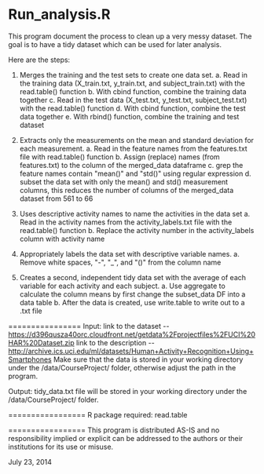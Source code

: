 Run_analysis.R
===================
This program document the process to clean up a very messy dataset.
The goal is to have a tidy dataset which can be used for later analysis.

Here are the steps:
1. Merges the training and the test sets to create one data set.
	a. Read in the training data (X_train.txt, y_train.txt, and subject_train.txt) with
        the read.table() function
	b. With cbind function, combine the training data together
	c. Read in the test data (X_test.txt, y_test.txt, subject_test.txt) with the read.table()
     	function
	d. With cbind function, combine the test data together
	e. With rbind() function, combine the training and test dataset

2. Extracts only the measurements on the mean and standard deviation for each measurement.
	a. Read in the feature names from the features.txt file with read.table() function
	b. Assign (replace) names (from features.txt) to the column of the merged_data dataframe
	c. grep the feature names contain "mean()" and "std()" using regular expression
	d. subset the data set with only the mean() and std() measurement columns, this reduces
		the number of columns of the merged_data dataset from 561 to 66

3. Uses descriptive activity names to name the activities in the data set
	a. Read in the activity names from the activity_labels.txt file with the read.table()
		function
	b. Replace the activity number in the activity_labels column with activity name

4. Appropriately labels the data set with descriptive variable names.
	a. Remove white spaces, "-", "_", and "()" from the column name
	
5. Creates a second, independent tidy data set with the average of each variable for each
    activity and each subject.
	a. Use aggregate to calculate the column means by first change the subset_data DF into
		a data table
	b. After the data is created, use write.table to write out to a .txt file

================
Input:
	link to the dataset --
		https://d396qusza40orc.cloudfront.net/getdata%2Fprojectfiles%2FUCI%20HAR%20Dataset.zip
	link to the description --
		http://archive.ics.uci.edu/ml/datasets/Human+Activity+Recognition+Using+Smartphones
	Make sure that the data is stored in your working directory under the /data/CourseProject/
		folder, otherwise adjust the path in the program.

Output:
	tidy_data.txt file will be stored in your working directory under the /data/CourseProject/
		folder.
		
=================
R package required:
	read.table
	
=================
This program is distributed AS-IS and no responsibility implied or explicit can be addressed to
the authors or their institutions for its use or misuse.

July 23, 2014